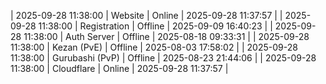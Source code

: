 | 2025-09-28 11:38:00 | Website | Online | 2025-09-28 11:37:57 |
| 2025-09-28 11:38:00 | Registration | Offline | 2025-09-09 16:40:23 |
| 2025-09-28 11:38:00 | Auth Server | Offline | 2025-08-18 09:33:31 |
| 2025-09-28 11:38:00 | Kezan (PvE) | Offline | 2025-08-03 17:58:02 |
| 2025-09-28 11:38:00 | Gurubashi (PvP) | Offline | 2025-08-23 21:44:06 |
| 2025-09-28 11:38:00 | Cloudflare | Online | 2025-09-28 11:37:57 |
